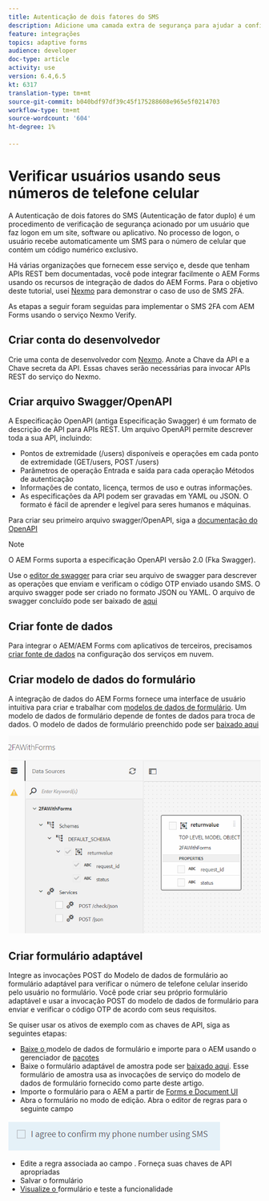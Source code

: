 ```yaml
---
title: Autenticação de dois fatores do SMS
description: Adicione uma camada extra de segurança para ajudar a confirmar a identidade de um usuário quando ele quiser executar determinadas atividades
feature: integrações
topics: adaptive forms
audience: developer
doc-type: article
activity: use
version: 6.4,6.5
kt: 6317
translation-type: tm+mt
source-git-commit: b040bdf97df39c45f175288608e965e5f0214703
workflow-type: tm+mt
source-wordcount: '604'
ht-degree: 1%

---
```




# Verificar usuários usando seus números de telefone celular

A Autenticação de dois fatores do SMS (Autenticação de fator duplo) é um procedimento de verificação de segurança acionado por um usuário que faz logon em um site, software ou aplicativo. No processo de logon, o usuário recebe automaticamente um SMS para o número de celular que contém um código numérico exclusivo.

Há várias organizações que fornecem esse serviço e, desde que tenham APIs REST bem documentadas, você pode integrar facilmente o AEM Forms usando os recursos de integração de dados do AEM Forms. Para o objetivo deste tutorial, usei [Nexmo](https://developer.nexmo.com/verify/overview) para demonstrar o caso de uso de SMS 2FA.

As etapas a seguir foram seguidas para implementar o SMS 2FA com AEM Forms usando o serviço Nexmo Verify.

## Criar conta do desenvolvedor

Crie uma conta de desenvolvedor com [Nexmo](https://dashboard.nexmo.com/sign-in). Anote a Chave da API e a Chave secreta da API. Essas chaves serão necessárias para invocar APIs REST do serviço do Nexmo.

## Criar arquivo Swagger/OpenAPI

A Especificação OpenAPI (antiga Especificação Swagger) é um formato de descrição de API para APIs REST. Um arquivo OpenAPI permite descrever toda a sua API, incluindo:

* Pontos de extremidade (/users) disponíveis e operações em cada ponto de extremidade (GET/users, POST /users)
* Parâmetros de operação Entrada e saída para cada operação
Métodos de autenticação
* Informações de contato, licença, termos de uso e outras informações.
* As especificações da API podem ser gravadas em YAML ou JSON. O formato é fácil de aprender e legível para seres humanos e máquinas.

Para criar seu primeiro arquivo swagger/OpenAPI, siga a [documentação do OpenAPI](https://swagger.io/docs/specification/2-0/basic-structure/)

>[!NOTE]
> O AEM Forms suporta a especificação OpenAPI versão 2.0 (Fka Swagger).

Use o [editor de swagger](https://editor.swagger.io/) para criar seu arquivo de swagger para descrever as operações que enviam e verificam o código OTP enviado usando SMS. O arquivo swagger pode ser criado no formato JSON ou YAML. O arquivo de swagger concluído pode ser baixado de [aqui](assets/two-factore-authentication-swagger.zip)

## Criar fonte de dados

Para integrar o AEM/AEM Forms com aplicativos de terceiros, precisamos [criar fonte de dados](https://docs.adobe.com/content/help/en/experience-manager-learn/forms/ic-web-channel-tutorial/parttwo.html) na configuração dos serviços em nuvem.

## Criar modelo de dados do formulário

A integração de dados do AEM Forms fornece uma interface de usuário intuitiva para criar e trabalhar com [modelos de dados de formulário](https://docs.adobe.com/content/help/en/experience-manager-65/forms/form-data-model/create-form-data-models.html). Um modelo de dados de formulário depende de fontes de dados para troca de dados.
O modelo de dados de formulário preenchido pode ser [baixado aqui](assets/sms-2fa-fdm.zip)

![fdm](assets/2FA-fdm.PNG)

## Criar formulário adaptável

Integre as invocações POST do Modelo de dados de formulário ao formulário adaptável para verificar o número de telefone celular inserido pelo usuário no formulário. Você pode criar seu próprio formulário adaptável e usar a invocação POST do modelo de dados de formulário para enviar e verificar o código OTP de acordo com seus requisitos.

Se quiser usar os ativos de exemplo com as chaves de API, siga as seguintes etapas:

* [Baixe o ](assets/sms-2fa-fdm.zip) modelo de dados de formulário e importe para o AEM usando o gerenciador de  [pacotes](http://localhost:4502/crx/packmgr/index.jsp)
* Baixe o formulário adaptável de amostra pode ser [baixado aqui](assets/sms-2fa-verification-af.zip). Esse formulário de amostra usa as invocações de serviço do modelo de dados de formulário fornecido como parte deste artigo.
* Importe o formulário para o AEM a partir de [Forms e Document UI](http://localhost:4502/aem/forms.html/content/dam/formsanddocuments)
* Abra o formulário no modo de edição. Abra o editor de regras para o seguinte campo

![sms-send](assets/check-sms.PNG)

* Edite a regra associada ao campo . Forneça suas chaves de API apropriadas
* Salvar o formulário
* [Visualize o ](http://localhost:4502/content/dam/formsanddocuments/sms-2fa-verification/jcr:content?wcmmode=disabled) formulário e teste a funcionalidade


